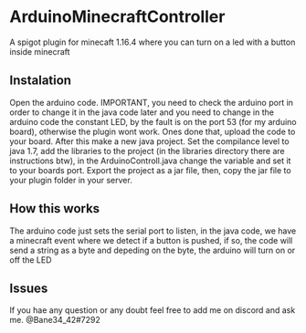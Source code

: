 # ArduinoMinecraftController
A spigot plugin for minecaft 1.16.4 where you can turn on a led with a button inside minecraft
## Instalation
Open the arduino code. IMPORTANT, you need to check the arduino port in order to change it in the java code later and you need to change in the arduino code the constant LED, by the fault is on the port 53 (for my arduino board), otherwise the plugin wont work. Ones done that, upload the code to your board.
After this make a new java project. Set the compilance level to java 1.7, add the libraries to the project (in the libraries directory there are instructions btw), in the ArduinoControll.java change the variable and set it to your boards port. Export the project as a jar file, then, copy the jar file to your plugin folder in your server.
## How this works
The arduino code just sets the serial port to listen, in the java code, we have a minecraft event where we detect if a button is pushed, if so, the code will send a string as a byte and depeding on the byte, the arduino will turn on or off the LED
## Issues
If you hae any question or any doubt feel free to add me on discord and ask me. @Bane34_42#7292
